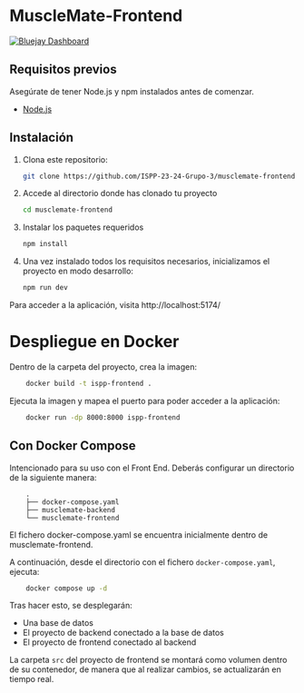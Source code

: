 # MuscleMate-Frontend

[![Bluejay Dashboard](https://img.shields.io/badge/Bluejay-Dashboard_03-blue.svg)](http://dashboard.bluejay.governify.io/dashboard/script/dashboardLoader.js?dashboardURL=https://reporter.bluejay.governify.io/api/v4/dashboards/tpa-ISPP-2024-GH-ISPP-23-24-Grupo-3_musclemate-frontend/main)

## Requisitos previos

Asegúrate de tener Node.js y npm instalados antes de comenzar.

- [Node.js](https://nodejs.org/)

## Instalación

1. Clona este repositorio:

   ```bash
   git clone https://github.com/ISPP-23-24-Grupo-3/musclemate-frontend.git
   ```

2. Accede al directorio donde has clonado tu proyecto

   ```bash
   cd musclemate-frontend
   ```

3. Instalar los paquetes requeridos

   ```bash
   npm install
   ```

4. Una vez instalado todos los requisitos necesarios, inicializamos el proyecto en modo desarrollo:
   ```bash
   npm run dev
   ```

Para acceder a la aplicación, visita http://localhost:5174/

# Despliegue en Docker

Dentro de la carpeta del proyecto, crea la imagen:

```bash
    docker build -t ispp-frontend .
```

Ejecuta la imagen y mapea el puerto para poder acceder a la aplicación:

```bash
    docker run -dp 8000:8000 ispp-frontend
```

## Con Docker Compose

Intencionado para su uso con el Front End.
Deberás configurar un directorio de la siguiente manera:

```
    .
    ├── docker-compose.yaml
    ├── musclemate-backend
    └── musclemate-frontend
```

El fichero docker-compose.yaml se encuentra inicialmente dentro de musclemate-frontend.

A continuación, desde el directorio con el fichero `docker-compose.yaml`, ejecuta:

```bash
    docker compose up -d
```

Tras hacer esto, se desplegarán:

- Una base de datos
- El proyecto de backend conectado a la base de datos
- El proyecto de frontend conectado al backend

La carpeta `src` del proyecto de frontend se montará como volumen dentro de su contenedor, de manera que al realizar cambios, se actualizarán en tiempo real.
